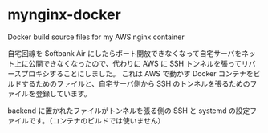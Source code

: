 # mynginx-docker
Docker build source files for my AWS nginx container

自宅回線を Softbank Air にしたらポート開放できなくなって自宅サーバをネット上に公開できなくなったので、代わりに AWS に SSH トンネルを張ってリバースプロキシすることにしました。
これは AWS で動かす Docker コンテナをビルドするためのファイルと、自宅サーバ側から SSH のトンネルを張るためのファイルを登録しています。

backend に置かれたファイルがトンネルを張る側の SSH と systemd の設定ファイルです。（コンテナのビルドでは使いません）
